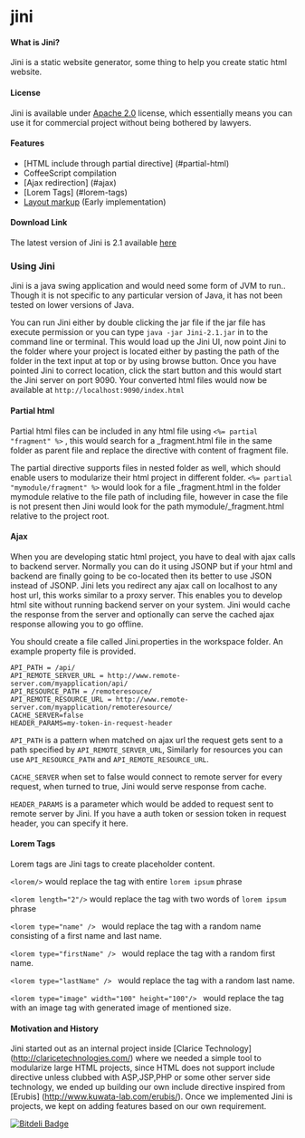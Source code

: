 # jini

#### What is Jini?

Jini is a static website generator, some thing to help you create static html website.

#### License

Jini is available under [Apache 2.0](http://opensource.org/licenses/Apache-2.0) license, which essentially means you can use it for commercial project without being bothered by lawyers. 

#### Features

* [HTML include through partial directive] (#partial-html)
* CoffeeScript compilation
* [Ajax redirection] (#ajax)
* [Lorem Tags] (#lorem-tags)
* [Layout markup](https://github.com/nitizkumar/jini/blob/master/layout.md)  (Early implementation) 

#### Download Link 

The latest version of Jini is 2.1 available [here](http://162.243.44.112/compose/Jini-2.1.jar)

### Using Jini

Jini is a java swing application and would need some form of JVM to run.. Though it is not specific to any particular version of Java, it has not been tested on lower versions of Java.

You can run Jini either by double clicking the jar file if the jar file has execute permission or you can type ```java -jar Jini-2.1.jar``` in to the command line or terminal. This would load up the Jini UI, now point Jini to the folder where your project is located either by pasting the path of the folder in the text input at top or by using browse button. Once you have pointed Jini to correct location, click the start button and this would start the Jini server on port 9090. Your converted html files would now be available at ``http://localhost:9090/index.html``


#### Partial html

Partial html files can be included in any html file using ```<%= partial "fragment" %>``` , this would search for a _fragment.html file in the same folder as parent file and replace the directive with content of fragment file.

The partial directive supports files in nested folder as well, which should enable users to modularize their html project in different folder. ```<%= partial "mymodule/fragment" %>```  would look for a file _fragment.html in the folder mymodule relative to the file path of including file, however in case the file is not present then Jini would look for the path mymodule/_fragment.html relative to the project root.

#### Ajax

When you are developing static html project, you have to deal with ajax calls to backend server. Normally you can do it using JSONP but if your html and backend are finally going to be co-located then its better to use JSON instead of JSONP. Jini lets you redirect any ajax call on localhost to any host url, this works similar to a proxy server. This enables you to develop html site without running backend server on your system. Jini would cache the response from the server and optionally can serve the cached ajax response allowing you to go offline.

You should create a file called Jini.properties in the workspace folder. An example property file is provided.
```
API_PATH = /api/
API_REMOTE_SERVER_URL = http://www.remote-server.com/myapplication/api/
API_RESOURCE_PATH = /remoteresouce/
API_REMOTE_RESOURCE_URL = http://www.remote-server.com/myapplication/remoteresource/
CACHE_SERVER=false
HEADER_PARAMS=my-token-in-request-header
```

```API_PATH``` is a pattern when matched on ajax url the request gets sent to a path specified by ```API_REMOTE_SERVER_URL```, Similarly for resources you can use ```API_RESOURCE_PATH``` and ```API_REMOTE_RESOURCE_URL```.

```CACHE_SERVER``` when set to false would connect to remote server for every request, when turned to true, Jini would serve response from cache.

```HEADER_PARAMS``` is a parameter which would be added to request sent to remote server by Jini. If you have a auth token or session token in request header, you can specify it here. 


#### Lorem Tags

Lorem tags are Jini tags to create placeholder content.

```<lorem/>``` would replace the tag with entire ```lorem ipsum``` phrase

```<lorem length="2"/>``` would replace the tag with two words of  ```lorem ipsum``` phrase

```<lorem type="name" /> ``` would replace the tag with a random name consisting of a first name and last name.

```<lorem type="firstName" /> ``` would replace the tag with a random  first name.

```<lorem type="lastName" /> ``` would replace the tag with a random  last name.

```<lorem type="image" width="100" height="100"/> ``` would replace the tag with an image tag with generated image of mentioned size. 

#### Motivation and History

Jini started out as an internal project inside [Clarice Technology] (http://claricetechnologies.com/) where we needed a simple tool to modularize large HTML projects, since HTML does not support include directive unless clubbed with ASP,JSP,PHP or some other server side technology, we ended up building our own include directive inspired from [Erubis] (http://www.kuwata-lab.com/erubis/). Once we implemented Jini is projects, we kept on adding features based on our own requirement.



[![Bitdeli Badge](https://d2weczhvl823v0.cloudfront.net/nitizkumar/jini/trend.png)](https://bitdeli.com/free "Bitdeli Badge")

